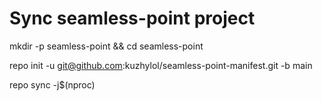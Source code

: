# Sync seamless-point project
mkdir -p seamless-point && cd seamless-point

repo init -u git@github.com:kuzhylol/seamless-point-manifest.git -b main

repo sync -j$(nproc)
